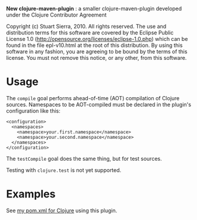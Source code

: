 **New clojure-maven-plugin** : a smaller clojure-maven-plugin developed under the Clojure Contributor Agreement

Copyright (c) Stuart Sierra, 2010. All rights reserved.  The use and distribution terms for this software are covered by the Eclipse Public License 1.0 (http://opensource.org/licenses/eclipse-1.0.php) which can be found in the file epl-v10.html at the root of this distribution.  By using this software in any fashion, you are agreeing to be bound by the terms of this license.  You must not remove this notice, or any other, from this software.


Usage
========================================

The `compile` goal performs ahead-of-time (AOT) compilation of Clojure sources.  Namespaces to be AOT-compiled must be declared in the plugin's configuration like this:

    <configuration>
      <namespaces>
        <namespace>your.first.namespace</namespace>
        <namespace>your.second.namespace</namespace>
      </namespaces>
    </configuration>

The `testCompile` goal does the same thing, but for test sources.

Testing with `clojure.test` is not yet supported.


Examples
========================================

See [my pom.xml for Clojure](https://github.com/stuartsierra/clojure/blob/new-plugin/pom.xml) using this plugin.